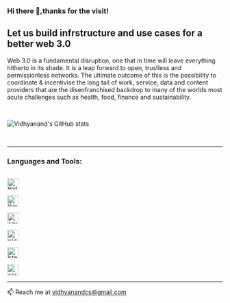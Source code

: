 ### Hi there 👋,thanks for the visit!


## Let us build infrstructure and use cases for a better web 3.0

Web 3.0 is a fundamental disruption, one that in time will leave everything hitherto in its shade. It is a leap forward to open, trustless and permissionless networks. The ultimate outcome of this is the possibility to coordinate & incentivise the long tail of work, service, data and content providers that are the disenfranchised backdrop to many of the worlds most acute challenges such as health, food, finance and sustainability.

<br>

![Vidhyanand's GitHub stats](https://github-readme-stats.vercel.app/api?username=Vidhyanandcs&count_private=true&show_icons=true&theme=synthwave)

<br>

---

### Languages and Tools:

[<code>
<img alt="Node.js" width="26px" src="https://img.icons8.com/color/240/000000/nodejs.png">
</code>](https://nodejs.org/en/)
[<code>
<img alt="Vue.js" width="26px" src="https://img.icons8.com/color/48/000000/vue-js.png">
</code>](https://nodejs.org/en/)
[<code>
<img alt="javascript" width="26px" src="https://img.icons8.com/color/240/000000/javascript.png" />
</code>](https://developer.mozilla.org/en-US/docs/Web/JavaScript)
[<code>
<img alt="visual studio code" width="26px" src="https://img.icons8.com/fluent/240/000000/visual-studio-code-2019.png" />
</code>](https://code.visualstudio.com/)
[<code>
<img alt="html5" width="26px" src="https://img.icons8.com/color/240/000000/html-5.png">
</code>](https://developer.mozilla.org/en-US/docs/Web/HTML)
[<code>
<img alt="css3" width="26px" src="https://img.icons8.com/color/240/000000/css3.png">
</code>](https://developer.mozilla.org/en-US/docs/Web/CSS)

---

📫 Reach me at vidhyanandcs@gmail.com
